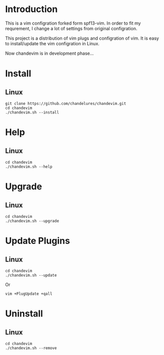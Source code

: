 # Introduction

This is a vim configration forked form spf13-vim. In order to fit my requrement, I change a lot of settings from original configration.

This project is a distribution of vim plugs and configration of vim. It is easy to install/update the vim configration in Linux. 

Now chandevim is in development phase...

# Install

## Linux

```shell
git clone https://github.com/chandelures/chandevim.git
cd chandevim
./chandevim.sh --install
```

# Help

## Linux

```shell
cd chandevim
./chandevim.sh --help
```

# Upgrade

## Linux

```shell
cd chandevim
./chandevim.sh --upgrade
```

# Update Plugins

## Linux

```shell
cd chandevim
./chandevim.sh --update
```

Or

```shell
vim +PlugUpdate +qall
```

# Uninstall

## Linux

```shell
cd chandevim
./chandevim.sh --remove
```

